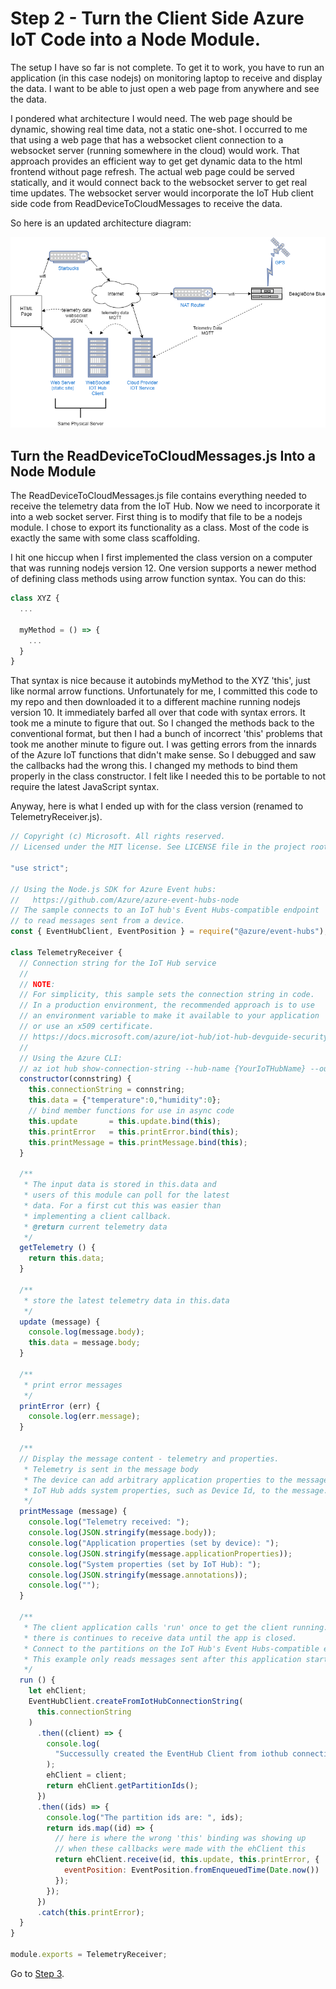 # Step 2 - Turn the Client Side Azure IoT Code into a Node Module.

The setup I have so far is not complete. To get it to work, you have to run an application (in this case nodejs) on monitoring laptop to receive and display the data. 
I want to be able to just open a web page from anywhere and see the data.  

I pondered what architecture I would need. The web page should be dynamic, showing real time data, not a static one-shot. I occurred to me that 
using a web page that has a websocket client connection to a websocket server (running somewhere in the cloud) would work. That approach
provides an efficient way to get get dynamic data to the html frontend without page refresh. The actual web page
could be served statically, and it would connect back to the websocket server to get real time updates. The websocket server would incorporate
the IoT Hub client side code from ReadDeviceToCloudMessages to receive the data.

So here is an updated architecture diagram:

![alt text](../img/iot-experiment-4.png "Beaglebone -> IoT HUB -> Client -> Websocket -> HTML") 

## Turn the ReadDeviceToCloudMessages.js Into a Node Module

The ReadDeviceToCloudMessages.js file contains everything needed to receive the telemetry data from the IoT Hub. Now we need
to incorporate it into a web socket server. First thing is to modify that file to be a nodejs module. I chose to 
export its functionality as a class. Most of the code is exactly the same with some class scaffolding. 

I hit one hiccup when I first implemented the class version on a computer that was running nodejs version 12. One version supports 
a newer method of defining class methods using arrow function syntax. You can do this:

```javascript
class XYZ {
  ...

  myMethod = () => {
    ...
  }
}
```

That syntax is nice because it autobinds myMethod to the XYZ 'this', just like normal arrow functions. Unfortunately for me, I committed
this code to my repo and then downloaded it to a different machine running nodejs version 10. It immediately barfed all over that
code with syntax errors. It took me a minute to figure that out. So I changed the methods back to the conventional format, but then I
had a bunch of incorrect 'this' problems that took me another minute to figure out. I was getting errors from the innards of
the Azure IoT functions that didn't make sense. So I debugged and saw the callbacks had the wrong this. I changed my methods to 
bind them properly in the class constructor. I felt like I needed this to be portable to not require the latest JavaScript syntax.

Anyway, here is what I ended up with for the class version (renamed to TelemetryReceiver.js). 

```javascript
// Copyright (c) Microsoft. All rights reserved.
// Licensed under the MIT license. See LICENSE file in the project root for full license information.

"use strict";

// Using the Node.js SDK for Azure Event hubs:
//   https://github.com/Azure/azure-event-hubs-node
// The sample connects to an IoT hub's Event Hubs-compatible endpoint
// to read messages sent from a device.
const { EventHubClient, EventPosition } = require("@azure/event-hubs");

class TelemetryReceiver {
  // Connection string for the IoT Hub service
  //
  // NOTE:
  // For simplicity, this sample sets the connection string in code.
  // In a production environment, the recommended approach is to use
  // an environment variable to make it available to your application
  // or use an x509 certificate.
  // https://docs.microsoft.com/azure/iot-hub/iot-hub-devguide-security
  //
  // Using the Azure CLI:
  // az iot hub show-connection-string --hub-name {YourIoTHubName} --output table
  constructor(connstring) {
    this.connectionString = connstring;
    this.data = {"temperature":0,"humidity":0};
    // bind member functions for use in async code
    this.update       = this.update.bind(this);
    this.printError   = this.printError.bind(this);
    this.printMessage = this.printMessage.bind(this);
  }

  /**
   * The input data is stored in this.data and 
   * users of this module can poll for the latest
   * data. For a first cut this was easier than
   * implementing a client callback.
   * @return current telemetry data
   */
  getTelemetry () {
    return this.data;
  }

  /**
   * store the latest telemetry data in this.data
   */
  update (message) {
    console.log(message.body);
    this.data = message.body;
  }

  /**
   * print error messages
   */
  printError (err) {
    console.log(err.message);
  }

  /**
  // Display the message content - telemetry and properties.
   * Telemetry is sent in the message body
   * The device can add arbitrary application properties to the message
   * IoT Hub adds system properties, such as Device Id, to the message.
   */
  printMessage (message) {
    console.log("Telemetry received: ");
    console.log(JSON.stringify(message.body));
    console.log("Application properties (set by device): ");
    console.log(JSON.stringify(message.applicationProperties));
    console.log("System properties (set by IoT Hub): ");
    console.log(JSON.stringify(message.annotations));
    console.log("");
  }

  /**
   * The client application calls 'run' once to get the client running. From
   * there is continues to receive data until the app is closed.
   * Connect to the partitions on the IoT Hub's Event Hubs-compatible endpoint.
   * This example only reads messages sent after this application started.
   */
  run () {
    let ehClient;
    EventHubClient.createFromIotHubConnectionString(
      this.connectionString
    )
      .then((client) => {
        console.log(
          "Successully created the EventHub Client from iothub connection string."
        );
        ehClient = client;
        return ehClient.getPartitionIds();
      })
      .then((ids) => {
        console.log("The partition ids are: ", ids);
        return ids.map((id) => {
          // here is where the wrong 'this' binding was showing up
          // when these callbacks were made with the ehClient this
          return ehClient.receive(id, this.update, this.printError, {
            eventPosition: EventPosition.fromEnqueuedTime(Date.now())
          });
        });
      })
      .catch(this.printError);
  }
}

module.exports = TelemetryReceiver;
```


Go to [Step 3](../step3/README.md).